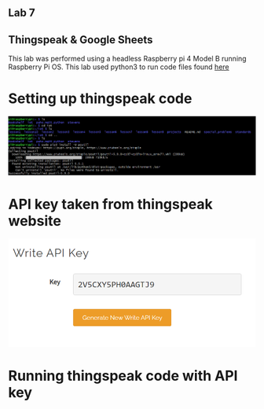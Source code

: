 ## Lab 7
## Thingspeak & Google Sheets

This lab was performed using a headless Raspberry pi 4 Model B running Raspberry Pi OS. This lab used python3 to run code files found [here](https://github.com/kevinwlu/iot/tree/master/lesson7)

# Setting up thingspeak code
![](Images/1.PNG)

# API key taken from thingspeak website
![](Images/API.PNG)

# Running thingspeak code with API key
